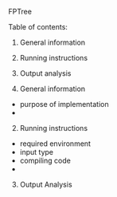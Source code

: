 FPTree

Table of contents:
1. General information
2. Running instructions
3. Output analysis



1. General information
  - purpose of implementation
  - 

2. Running instructions
  - required environment
  - input type
  - compiling code
  - 

3. Output Analysis


